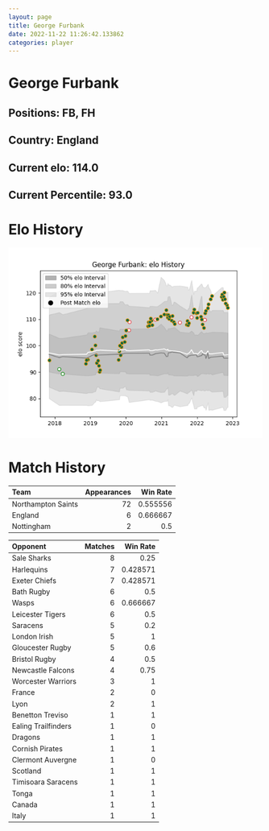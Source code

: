 ```yaml
---  
layout: page  
title: George Furbank  
date: 2022-11-22 11:26:42.133862  
categories: player  
---
```

# George Furbank

## Positions: FB, FH

## Country: England

## Current elo: 114.0

## Current Percentile: 93.0

# Elo History


![elo history](history_GeorgeFurbank.png)
# Match History


| Team               |   Appearances |   Win Rate |
|:-------------------|--------------:|-----------:|
| Northampton Saints |            72 |   0.555556 |
| England            |             6 |   0.666667 |
| Nottingham         |             2 |   0.5      |

| Opponent            |   Matches |   Win Rate |
|:--------------------|----------:|-----------:|
| Sale Sharks         |         8 |   0.25     |
| Harlequins          |         7 |   0.428571 |
| Exeter Chiefs       |         7 |   0.428571 |
| Bath Rugby          |         6 |   0.5      |
| Wasps               |         6 |   0.666667 |
| Leicester Tigers    |         6 |   0.5      |
| Saracens            |         5 |   0.2      |
| London Irish        |         5 |   1        |
| Gloucester Rugby    |         5 |   0.6      |
| Bristol Rugby       |         4 |   0.5      |
| Newcastle Falcons   |         4 |   0.75     |
| Worcester Warriors  |         3 |   1        |
| France              |         2 |   0        |
| Lyon                |         2 |   1        |
| Benetton Treviso    |         1 |   1        |
| Ealing Trailfinders |         1 |   0        |
| Dragons             |         1 |   1        |
| Cornish Pirates     |         1 |   1        |
| Clermont Auvergne   |         1 |   0        |
| Scotland            |         1 |   1        |
| Timisoara Saracens  |         1 |   1        |
| Tonga               |         1 |   1        |
| Canada              |         1 |   1        |
| Italy               |         1 |   1        |
